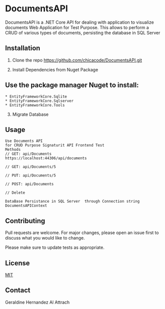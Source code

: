 ﻿# DocumentsAPI

DocumentsAPI is a .NET Core API for dealing with application to visualize documents Web Application for Test Purpose.
This allows to perform a CRUD of various types of documents, persisting the database in SQL Server

## Installation

1. Clone the repo
https://github.com/chicacode/DocumentsAPI.git 

2. Install Dependencies from Nuget Package

## Use the package manager Nuget to install: 
	* EntityFrameworkCore.Sqlite
	* EntityFrameworkCore.Sqlserver
	* EntityFrameworkCore.Tools

3. Migrate Database
## Usage
```ASP.NET Core
Use Documents API
for CRUD Purpose Signaturit API Frontend Test
Methods
// GET: api/Documents
https://localhost:44306/api/documents

// GET: api/Documents/5

// PUT: api/Documents/5

// POST: api/Documents

// Delete

DataBase Persistance in SQL Server 	through Connection string DocumentsAPIContext
```

## Contributing
Pull requests are welcome. For major changes, please open an issue first to discuss what you would like to change.

Please make sure to update tests as appropriate.

## License
[MIT](https://choosealicense.com/licenses/mit/)

## Contact
Geraldine Hernandez Al Attrach